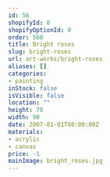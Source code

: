 ```yaml
---
id: 56
shopifyId: 0
shopifyOptionId: 0
order: 560
title: Bright roses
slug: bright-roses
url: art-works/bright-roses
aliases: []
categories:
- painting
inStock: false
isVisible: false
location: ""
height: 70
width: 90
date: 2007-01-01T00:00:00Z
materials:
- acrylic
- canvas
price: -1
mainImage: bright_roses.jpg
---
```

